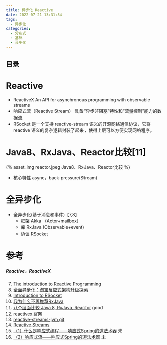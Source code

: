 ```yaml
---
title: 异步化 Reactive
date: 2022-07-21 13:31:54
tags:
  - 异步化
categories:
  - 分布式
  - 基础
  - 异步化
---
```


<p></p>
<!-- more -->



## 目录
<!-- toc -->

# Reactive

 + ReactiveX 
   An API for asynchronous programming  with observable streams
 + 响应式流（Reactive Stream） 
   具备“异步非阻塞”特性和“流量控制”能力的数据流.
 + RSocket 
    是一个支持 reactive-stream 语义的开源网络通信协议，它将 reactive 语义的复杂逻辑封装了起来，使得上层可以方便实现网络程序。

#  Java8、RxJava、Reactor比较[11]

{%   asset_img    reactor.jpeg     Java8、RxJava、Reactor比较  %}

+ 核心特性 async，back-pressure(Stream)



# 全异步化
+ 全异步化(基于消息和事件)【7,8】
	- 框架  Akka （Actor+mailbox）
	- 库  RxJava (Observable+event) 
	- 协议 RSocket 

# 参考
##### Reactive，ReactiveX
7. [The introduction to Reactive Programming](https://github.com/benjycui/introrx-chinese-edition?utm_source=tuicool&utm_medium=referral)
8. [全面异步化：淘宝反应式架构升级探索](https://mp.weixin.qq.com/s/Cfg-7MzabvPOLWrrlTVXzA)
9. [Introduction to RSocket](https://www.baeldung.com/rsocket)
10. [我为什么不再推荐RxJava](https://juejin.im/post/5cd04b6e51882540e53fdfa2)
11. [八个层面比较 Java 8, RxJava, Reactor](https://cloud.tencent.com/developer/article/1356284) good
12. [reactivex 官网](http://reactivex.io/)
13. [reactive-streams-jvm git](https://github.com/www6v/reactive-streams-jvm)
14. [Reactive Streams](http://www.reactive-streams.org/)
100. [（1）什么是响应式编程——响应式Spring的道法术器](https://blog.csdn.net/get_set/article/details/79455258) 未
101. [（2）响应式流——响应式Spring的道法术器](https://blog.csdn.net/get_set/article/details/79466402) 未
